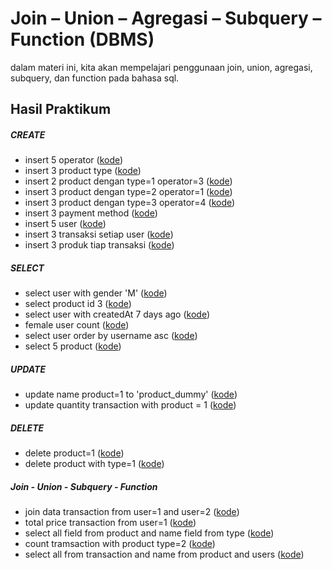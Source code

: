 # Join – Union – Agregasi – Subquery – Function (DBMS)
dalam materi ini, kita akan mempelajari penggunaan join, union, agregasi, subquery, dan function pada bahasa sql.

## Hasil Praktikum
##### CREATE
- insert 5 operator ([kode](./praktikum/alta_online_shop.sql#L31-L36))
- insert 3 product type ([kode](./praktikum/alta_online_shop.sql#L226-L29))
- insert 2 product dengan type=1 operator=3 ([kode](./praktikum/alta_online_shop.sql#L43-L47))
- insert 3 product dengan type=2 operator=1 ([kode](./praktikum/alta_online_shop.sql#L49-L55))
- insert 3 product dengan type=3 operator=4 ([kode](./praktikum/alta_online_shop.sql#L57-L63))
- insert 3 payment method ([kode](./praktikum/alta_online_shop.sql#L38-L41))
- insert 5 user ([kode](./praktikum/alta_online_shop.sql#L1-L24))
- insert 3 transaksi setiap user ([kode](./praktikum/alta_online_shop.sql#L65-L213))
- insert 3 produk tiap transaksi ([kode](./praktikum/alta_online_shop.sql#L65-L213))

##### SELECT
- select user with gender 'M' ([kode](./praktikum/alta_online_shop.sql#L215-L217))
- select product id 3 ([kode](./praktikum/alta_online_shop.sql#L220))
- select user with createdAt 7 days ago ([kode](./praktikum/alta_online_shop.sql#L222-L224))
- female user count ([kode](./praktikum/alta_online_shop.sql#L226-L228))
- select user order by username asc ([kode](./praktikum/alta_online_shop.sql#L231))
- select 5 product ([kode](./praktikum/alta_online_shop.sql#L215-L234))

##### UPDATE
- update name product=1 to 'product_dummy' ([kode](./praktikum/alta_online_shop.sql#L237))
- update quantity transaction with product = 1 ([kode](./praktikum/alta_online_shop.sql#L240))

##### DELETE
- delete product=1 ([kode](./praktikum/alta_online_shop.sql#L243))
- delete product with type=1 ([kode](./praktikum/alta_online_shop.sql#L246))

##### Join - Union - Subquery - Function
- join data transaction from user=1 and user=2 ([kode](./praktikum/alta_online_shop.sql#L249))
- total price transaction from user=1 ([kode](./praktikum/alta_online_shop.sql#L252))
- select all field from product and name field from type ([kode](./praktikum/alta_online_shop.sql#L261))
- count tramsaction with product type=2 ([kode](./praktikum/alta_online_shop.sql#L254-L258))
- select all from transaction and name from product and users ([kode](./praktikum/alta_online_shop.sql#L264-L268))

